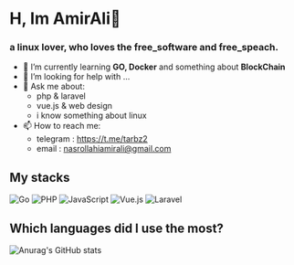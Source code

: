 # H, Im AmirAli👋
### a linux lover, who loves the free_software and free_speach.
- 🌱 I’m currently learning **GO, Docker** and something about **BlockChain**
- 🤔 I’m looking for help with ...
- 💬 Ask me about:
    - php & laravel
    - vue.js & web design
    - i know something about linux
- 📫 How to reach me:
  - telegram : https://t.me/tarbz2
  - email    : nasrollahiamirali@gmail.com

## My stacks
<p align="left"> <img src="https://img.shields.io/badge/Go-00ADD8?style=for-the-badge&logo=go&logoColor=white" alt="Go" /> <img src="https://img.shields.io/badge/PHP-777BB4?style=for-the-badge&logo=php&logoColor=white" alt="PHP" /> <img src="https://img.shields.io/badge/JavaScript-F7DF1E?style=for-the-badge&logo=javascript&logoColor=black" alt="JavaScript" /> <img src="https://img.shields.io/badge/Vue.js-4FC08D?style=for-the-badge&logo=vuedotjs&logoColor=white" alt="Vue.js" /> <img src="https://img.shields.io/badge/Laravel-FF2D20?style=for-the-badge&logo=laravel&logoColor=white" alt="Laravel" /> </p>


## Which languages ​​did I use the most?
![Anurag's GitHub stats](https://github-readme-stats.vercel.app/api/top-langs/?username=Amir-Ali-Nasrollahi&layout=compact&theme=catppuccin_mocha&show_icons=true)
